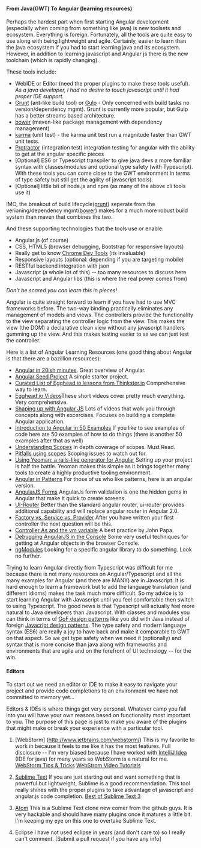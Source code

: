 #### From Java(GWT) To Angular (learning resources)

Perhaps the hardest part when first starting Angular development (especially when coming from something like java) is new toolsets and ecosystem. Everything is foreign. Fortunately, all the tools are quite easy to use along with being lightweight and agile. Certainly, easier to learn than the java ecosystem if you had to start learning java and its ecosystem. However, in addition to learning javascript and Angular js there is the new toolchain (which is rapidly changing).

These tools include:
* WebIDE or Editor (need the proper plugins to make these tools useful). _As a java developer, I had no desire to touch javascript until it had proper IDE support._
* [Grunt](http://gruntjs.com/) (ant-like build tool) or [Gulp](http://gulpjs.com/) - Only concerned with build tasks no version/dependency mgmt). Grunt is currently more popular, but Gulp has a better streams based architecture.
* [bower](http://bower.io/) (maven-like package management with dependency management)
* [karma](http://karma-runner.github.io/0.12/index.html) (unit test) - the karma unit test run a magnitude faster than GWT unit tests.
* [Protractor](http://angular.github.io/protractor/#/) (integration test) integration testing for angular with the ability to get at the angular specific pieces
* [Optional] ES6 or Typescript transpiler to give java devs a more familiar syntax with classes/modules and optional type safety (with Typescript). With these tools you can come close to the GWT environment in terms of type safety but still get the agility of javascript tools).
* [Optional] little bit of node.js and npm (as many of the above cli tools use it)

IMO, the breakout of build lifecycle([grunt](http://gruntjs.com/)) seperate from the verioning/dependency mgmt([bower](http://bower.io/)) makes for a much more robust build system than maven that combines the two.

And these supporting technologies that the tools use or enable:
* Angular.js (of course)
* CSS, HTML5 (browser debugging, Bootstrap for responsive layouts)
* Really get to know [Chrome Dev Tools](https://developer.chrome.com/devtools) (its invaluable)
* Responsive layouts (optional: depending if you are targeting mobile)
* RESTful backend integration with json
* Javascript (a whole lot of this) -- too many resources to discuss here
* Javascript and Angular libs (this is where the real power comes from)

_Don't be scared you can learn this in pieces!_

Angular is quite straight forward to learn if you have had to use MVC frameworks before. The two-way binding practically eliminates any management of models and views. The controllers provide the functionality to the view separating the controller logic from the view. This makes the view (the DOM) a declarative clean view without any javascript handlers gumming up the view. And this makes testing easier to as we can just test the controller.

Here is a list of Angular Learning Resources (one good thing about Angular is that there are a bazillion resources):
* [Angular in 20ish minutes](https://www.youtube.com/watch?v=tnXO-i7944M). Great overview of Angular.
* [Angular Seed Project](https://github.com/angular/angular-seed) A simple starter project.
* [Curated List of Egghead.io lessons from Thinkster.io](https://thinkster.io/angulartutorial/a-better-way-to-learn-angularjs/) Comprehensive way to learn.
* [Egghead.io Videos](https://egghead.io/technologies/angularjs?order=ASC)These short videos cover pretty much everything. Very comprehensive.
* [Shaping up with Angular JS](https://www.codeschool.com/courses/shaping-up-with-angular-js) Lots of videos that walk you through concepts along with excercises. Focuses on building a complete Angular application.
* [Introduction to Angular in 50 Examples](https://www.youtube.com/watch?v=TRrL5j3MIvo) If you like to see examples of code here are 50 examples of how to do things (there is another 50 examples after that as well)
* [Understanding Scopes](https://github.com/angular/angular.js/wiki/Understanding-Scopes) In depth coverage of scopes. Must Read.
* [Pitfalls using scopes](http://thenittygritty.co/angularjs-pitfalls-using-scopes) Scoping issues to watch out for.
* [Using Yeoman: a rails-like generator for Angular](http://www.sitepoint.com/kickstart-your-angularjs-development-with-yeoman-grunt-and-bower/) Setting up your project is half the battle. Yeoman makes this simple as it brings together many tools to create a highly productive tooling environment.
* [Angular in Patterns](https://github.com/mgechev/angularjs-in-patterns) For those of us who like patterns, here is an angular version.
* [AngularJS Forms](http://scotch.io/tutorials/javascript/angularjs-form-validation) AngularJs form validation is one  the hidden gems in Angular that make it quick to create screens.
* [UI-Router](http://scotch.io/tutorials/javascript/angular-routing-using-ui-router) Better than the standard angular router, ui-router provides additional capability and will replace angular router in Angular 2.0.
* [Factory vs. Service vs. Provider](http://tylermcginnis.com/angularjs-factory-vs-service-vs-provider/) After you have written your first controller the next question will be this. 
* [Controller As and the vm variable](http://www.johnpapa.net/angularjss-controller-as-and-the-vm-variable/) A best practice by John Papa.
* [Debugging AngularJS in the Console](http://ionicframework.com/blog/angularjs-console/) Some very useful techniques for getting at Angular objects in the browser Console.
* [ngModules](http://ngmodules.org/) Looking for a specific angular library to do something. Look no further.

Trying to learn Angular directly from Typescript was difficult for me because there is not many resources on Angular/Typescript and all the many examples for Angular (and there are MANY) are in Javascript. It is hard enough to learn a framework but to add the language translation (and different idioms) makes the task much more difficult. So my advice is to start learning Angular with Javascript until you feel comfortable then switch to using Typescript. The good news is that Typescript will actually feel more natural to Java developers than Javascript. With classes and modules you can think in terms of [GoF design patterns](https://github.com/torokmark/design_patterns_in_typescript) like you did with Java instead of foreign [Javacript design patterns](http://addyosmani.com/resources/essentialjsdesignpatterns/book/). The type safety  and modern language syntax (ES6) are really a joy to have back and make it comparable to GWT on that aspect. So we get type safety when we need it (optionally) and syntax that is more concise than java along with frameworks and environments that are agile and on the forefront of UI technology -- for the win.

#### Editors
To start out we need an editor or IDE to make it easy to navigate your project and provide code completions to an environment we have not committed to memory yet...

Editors & IDEs is where things get very personal. Whatever camp you fall into you will have your own reasons based on functionality most important to you. The purpose of this page is just to make you aware of the plugins that might make or break your experience with a particular tool.

1. [WebStorm] (http://www.jetbrains.com/webstorm/)
This is my favorite to work in because it feels to me like it has the most features. Full disclosure -- I'm very biased because I have worked with [IntelliJ Idea](http://www.jetbrains.com/idea/) (IDE for java) for many years so WebStorm is a natural for me.
[WebStorm Tips & Tricks](https://www.youtube.com/watch?v=leKbqNpgoNQ)
[WebStrom Video Tutorials](https://www.youtube.com/watch?v=PNZJox8pkls&list=PLQ176FUIyIUb0zTe7k4ZKkhMsR-slKu3w)

2. [Sublime Text](http://www.sublimetext.com/)
If you are just starting out and want something that is powerful but lightweight, Sublime is a good recommendation. This tool really shines with the proper plugins to take advantage of javascript and angular.js code completion.
[Best of Sublime Text 3](http://scotch.io/bar-talk/best-of-sublime-text-3-features-plugins-and-settings)

3. [Atom](https://atom.io/)
This is a Sublime Text clone new comer from the github guys. It is very hackable and should have many plugins once it matures a little bit. I'm keeping my eye on this one to overtake Sublime Text.

4. Eclipse
I have not used eclipse in years (and don't care to) so I really can't comment. [Submit a pull request if you have any info]


 
